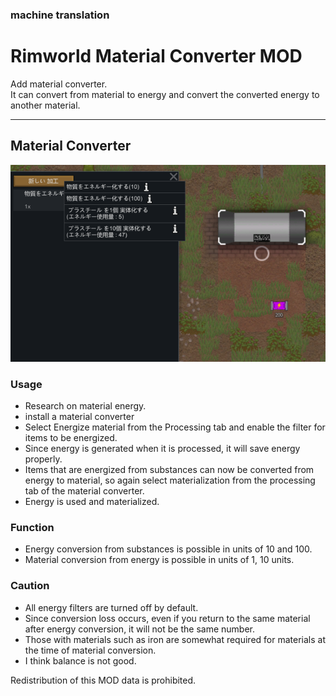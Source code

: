 ﻿### machine translation

# Rimworld Material Converter MOD
Add material converter.  
It can convert from material to energy and convert the converted energy to another material.

---
## Material Converter

![material converter](/NR_MaterialEnergy/About/image01.png)

### Usage
- Research on material energy.
- install a material converter
- Select Energize material from the Processing tab and enable the filter for items to be energized.
- Since energy is generated when it is processed, it will save energy properly.
- Items that are energized from substances can now be converted from energy to material, so again select materialization from the processing tab of the material converter.
- Energy is used and materialized.

### Function
- Energy conversion from substances is possible in units of 10 and 100.
- Material conversion from energy is possible in units of 1, 10 units.

### Caution
- All energy filters are turned off by default.
- Since conversion loss occurs, even if you return to the same material after energy conversion, it will not be the same number.
- Those with materials such as iron are somewhat required for materials at the time of material conversion.
- I think balance is not good.
  
Redistribution of this MOD data is prohibited.